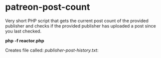 # patreon-post-count
Very short PHP script that gets the current post count of the provided publisher and checks if the provided publisher has uploaded a post since you last checked.

**php -f reactor.php *<publisher name>***

Creates file called: *publisher-post-history.txt*:

